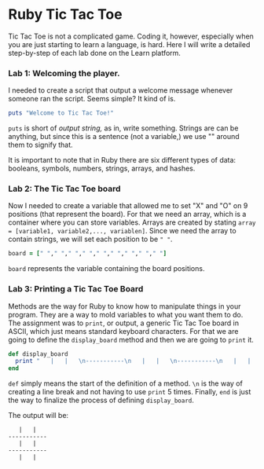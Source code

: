 # Ruby Tic Tac Toe
Tic Tac Toe is not a complicated game. Coding it, however, especially when you are just starting to learn a language, is hard. Here I will write a detailed step-by-step of each lab done on the Learn platform.

### Lab 1: Welcoming the player.
I needed to create a script that output a welcome message whenever someone ran the script. Seems simple? It kind of is.

```ruby
puts "Welcome to Tic Tac Toe!"
```

`puts` is short of *output string,* as in, write something. Strings are can be anything, but since this is a sentence (not a variable,) we use "" around them to signify that.

It is important to note that in Ruby there are six different types of data: booleans, symbols, numbers, strings, arrays, and hashes.

### Lab 2: The Tic Tac Toe board
Now I needed to create a variable that allowed me to set "X" and "O" on 9 positions (that represent the board). For that we need an array, which is a container where you can store variables. Arrays are created by stating `array = [variable1, variable2,..., variablen]`. Since we need the array to contain strings, we will set each position to be `" "`.

```Ruby
board = [" "," "," "," "," "," "," "," "," "]
```

`board` represents the variable containing the board positions.

### Lab 3: Printing a Tic Tac Toe Board
Methods are the way for Ruby to know how to manipulate things in your program. They are a way to mold variables to what you want them to do. The assignment was to `print`, or output, a generic Tic Tac Toe board in ASCII, which just means standard keyboard characters. For that we are going to define the `display_board` method and then we are going to `print` it.

```Ruby
def display_board
  print "   |   |   \n-----------\n   |   |   \n-----------\n   |   |   \n"
end
```

`def` simply means the start of the definition of a method. `\n` is the way of creating a line break and not having to use `print` 5 times. Finally, `end` is just the way to finalize the process of defining `display_board`.

The output will be:
```
   |   |   
-----------
   |   |   
-----------
   |   |   
```
